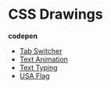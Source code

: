 # CSS Drawings

**codepen**

- [Tab Switcher](https://codepen.io/krisikostadinov/pen/rNoaEPe)
- [Text Animation](https://codepen.io/krisikostadinov/pen/QWzEWqv)
- [Text Typing](https://codepen.io/krisikostadinov/pen/qBLaZgV)
- [USA Flag](https://codepen.io/krisikostadinov/pen/NWeRPMY)
